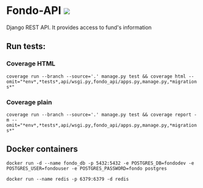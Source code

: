 # Fondo-API [![](https://travis-ci.org/Fonmon/Fondo-Web.svg?branch=master)]()
Django REST API. It provides access to fund's information

## Run tests:
### Coverage HTML
`coverage run --branch --source='.' manage.py test && coverage html --omit="*env*,*tests*,api/wsgi.py,fondo_api/apps.py,manage.py,*migrations*"`

### Coverage plain
`coverage run --branch --source='.' manage.py test && coverage report -m --omit="*env*,*tests*,api/wsgi.py,fondo_api/apps.py,manage.py,*migrations*"`

## Docker containers
`docker run -d --name fondo_db -p 5432:5432 -e POSTGRES_DB=fondodev -e POSTGRES_USER=fondouser -e POSTGRES_PASSWORD=fondo postgres`

`docker run --name redis -p 6379:6379 -d redis`